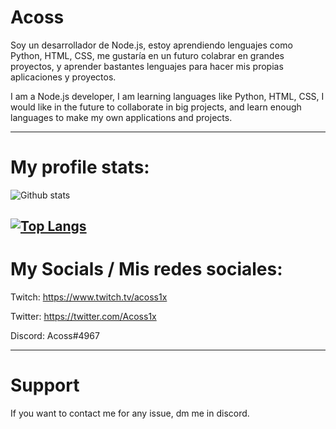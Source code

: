 # Acoss

Soy un desarrollador de Node.js, estoy aprendiendo lenguajes como Python, HTML, CSS, me gustaría en un futuro colabrar en grandes proyectos, y aprender bastantes lenguajes para hacer mis propias aplicaciones y proyectos.

I am a Node.js developer, I am learning languages like Python, HTML, CSS, I would like in the future to collaborate in big projects, and learn enough languages to make my own applications and projects.

-----------------------------------------------------------------------------------------------------------------------------------------------------------------------------------
# My profile stats:

![Github stats](https://github-readme-stats.vercel.app/api?username=Acoss1x&show_icons=true&theme=dark)

[![Top Langs](https://github-readme-stats.vercel.app/api/top-langs/?username=Acoss1x&theme=dark)](https://github.com/anuraghazra/github-readme-stats)
-----------------------------------------------------------------------------------------------------------------------------------------------------------------------------------
# My Socials / Mis redes sociales:

Twitch: https://www.twitch.tv/acoss1x

Twitter: https://twitter.com/Acoss1x

Discord: Acoss#4967

-----------------------------------------------------------------------------------------------------------------------------------------------------------------------------------
# Support

If you want to contact me for any issue, dm me in discord.
